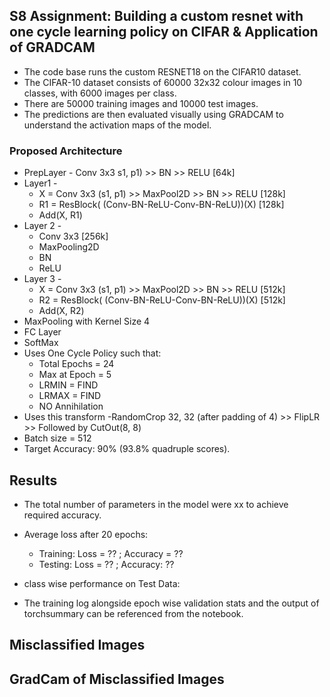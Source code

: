 ## S8 Assignment: Building a custom resnet with one cycle learning policy on CIFAR & Application of GRADCAM
- The code base runs the custom RESNET18 on the CIFAR10 dataset.
- The CIFAR-10 dataset consists of 60000 32x32 colour images in 10 classes, with 6000 images per class.
- There are 50000 training images and 10000 test images.
- The predictions are then evaluated visually using GRADCAM to understand the activation maps of the model.

### Proposed Architecture

- PrepLayer - Conv 3x3 s1, p1) >> BN >> RELU [64k]
- Layer1 -
  - X = Conv 3x3 (s1, p1) >> MaxPool2D >> BN >> RELU [128k]
  - R1 = ResBlock( (Conv-BN-ReLU-Conv-BN-ReLU))(X) [128k] 
  - Add(X, R1)
- Layer 2 -
  - Conv 3x3 [256k]
  - MaxPooling2D
  - BN
  - ReLU
- Layer 3 -
  - X = Conv 3x3 (s1, p1) >> MaxPool2D >> BN >> RELU [512k]
  - R2 = ResBlock( (Conv-BN-ReLU-Conv-BN-ReLU))(X) [512k]
  - Add(X, R2)
- MaxPooling with Kernel Size 4
- FC Layer 
- SoftMax
- Uses One Cycle Policy such that:
  - Total Epochs = 24
  - Max at Epoch = 5
  - LRMIN = FIND
  - LRMAX = FIND
  - NO Annihilation
- Uses this transform -RandomCrop 32, 32 (after padding of 4) >> FlipLR >> Followed by CutOut(8, 8)
- Batch size = 512
- Target Accuracy: 90% (93.8% quadruple scores). 

## Results
- The total number of parameters in the model were xx to achieve required accuracy.
- Average loss after 20 epochs:
  - Training: Loss = ?? ; Accuracy = ??
  - Testing: Loss = ?? ; Accuracy: ??

- class wise performance on Test Data:

 
- The training log alongside epoch wise validation stats and the output of torchsummary can be referenced from the notebook.

## Misclassified Images


## GradCam of Misclassified Images

